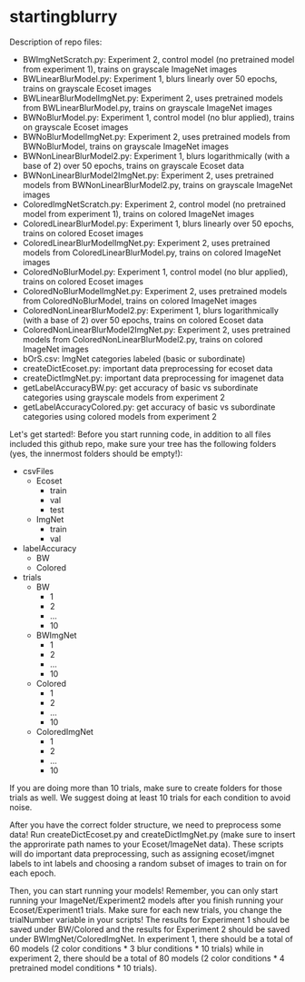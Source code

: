 # startingblurry

Description of repo files:
- BWImgNetScratch.py: Experiment 2, control model (no pretrained model from
  experiment 1), trains on grayscale ImageNet images
- BWLinearBlurModel.py: Experiment 1, blurs linearly over 50 epochs, trains on
  grayscale Ecoset images
- BWLinearBlurModelImgNet.py: Experiment 2, uses pretrained models from
  BWLinearBlurModel.py, trains on grayscale ImageNet images
- BWNoBlurModel.py: Experiment 1, control model (no blur applied), trains on
  grayscale Ecoset images
- BWNoBlurModelImgNet.py: Experiment 2, uses pretrained models from
  BWNoBlurModel, trains on grayscale ImageNet images
- BWNonLinearBlurModel2.py: Experiment 1, blurs logarithmically (with a base of
  2) over 50 epochs, trains on grayscale Ecoset data
- BWNonLinearBlurModel2ImgNet.py: Experiment 2, uses pretrained models from
  BWNonLinearBlurModel2.py, trains on grayscale ImageNet images
- ColoredImgNetScratch.py: Experiment 2, control model (no pretrained model from
  experiment 1), trains on colored ImageNet images
- ColoredLinearBlurModel.py: Experiment 1, blurs linearly over 50 epochs, trains on
  colored Ecoset images
- ColoredLinearBlurModelImgNet.py: Experiment 2, uses pretrained models from
  ColoredLinearBlurModel.py, trains on colored ImageNet images
- ColoredNoBlurModel.py: Experiment 1, control model (no blur applied), trains on
  colored Ecoset images
- ColoredNoBlurModelImgNet.py: Experiment 2, uses pretrained models from
  ColoredNoBlurModel, trains on colored ImageNet images
- ColoredNonLinearBlurModel2.py: Experiment 1, blurs logarithmically (with a base of
  2) over 50 epochs, trains on colored Ecoset data
- ColoredNonLinearBlurModel2ImgNet.py: Experiment 2, uses pretrained models from
  ColoredNonLinearBlurModel2.py, trains on colored ImageNet images
- bOrS.csv: ImgNet categories labeled (basic or subordinate)
- createDictEcoset.py: important data preprocessing for ecoset data
- createDictImgNet.py: important data preprocessing for imagenet data
- getLabelAccuracyBW.py: get accuracy of basic vs subordinate categories using
  grayscale models from experiment 2
- getLabelAccuracyColored.py: get accuracy of basic vs subordinate categories
  using colored models from experiment 2

Let's get started!:
Before you start running code, in addition to all files included this github
repo, make sure your tree has the following folders (yes, the innermost folders
should be empty!):

- csvFiles
  - Ecoset
    - train
    - val
    - test  
  - ImgNet
    - train
    - val
- labelAccuracy
  - BW
  - Colored
- trials
  - BW
    - 1
    - 2
    - ...
    - 10
  - BWImgNet
    - 1
    - 2
    - ...
    - 10
  - Colored
    - 1
    - 2
    - ...
    - 10
  - ColoredImgNet
    - 1
    - 2
    - ...
    - 10

If you are doing more than 10 trials, make sure to create folders for those
trials as well. We suggest doing at least 10 trials for each condition to avoid
noise.

After you have the correct folder structure, we need to preprocess some data!
Run createDictEcoset.py and createDictImgNet.py (make sure to insert the
approrirate path names to your Ecoset/ImageNet data). These scripts will do
important data preprocessing, such as assigning ecoset/imgnet labels to int
labels and choosing a random subset of images to train on for each epoch.

Then, you can start running your models! Remember, you can only start running
your ImageNet/Experiment2 models after you finish running your
Ecoset/Experiment1 trials. Make sure for each new trials, you change the
trialNumber variable in your scripts! The results for Experiment 1 should be
saved under BW/Colored and the results for Experiment 2 should be saved under
BWImgNet/ColoredImgNet. In experiment 1, there should be a total of 60 models (2
color conditions * 3 blur conditions * 10 trials) while in experiment 2, there
should be a total of 80 models (2 color conditions * 4 pretrained model
conditions * 10 trials).
